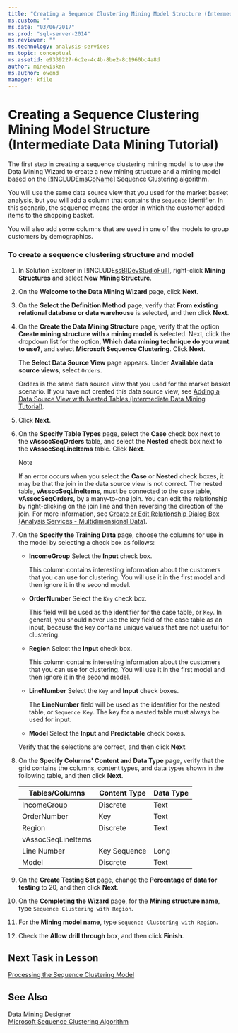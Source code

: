```yaml
---
title: "Creating a Sequence Clustering Mining Model Structure (Intermediate Data Mining Tutorial) | Microsoft Docs"
ms.custom: ""
ms.date: "03/06/2017"
ms.prod: "sql-server-2014"
ms.reviewer: ""
ms.technology: analysis-services
ms.topic: conceptual
ms.assetid: e9339227-6c2e-4c4b-8be2-8c1960bc4a8d
author: minewiskan
ms.author: owend
manager: kfile
---
```

# Creating a Sequence Clustering Mining Model Structure (Intermediate Data Mining Tutorial)
  The first step in creating a sequence clustering mining model is to use the Data Mining Wizard to create a new mining structure and a mining model based on the [!INCLUDE[msCoName](../includes/msconame-md.md)] Sequence Clustering algorithm.  
  
 You will use the same data source view that you used for the market basket analysis, but you will add a column that contains the `sequence` identifier. In this scenario, the sequence means the order in which the customer added items to the shopping basket.  
  
 You will also add some columns that are used in one of the models to group customers by demographics.  
  
### To create a sequence clustering structure and model  
  
1.  In Solution Explorer in [!INCLUDE[ssBIDevStudioFull](../includes/ssbidevstudiofull-md.md)], right-click **Mining Structures** and select **New Mining Structure**.  
  
2.  On the **Welcome to the Data Mining Wizard** page, click **Next**.  
  
3.  On the **Select the Definition Method** page, verify that **From existing relational database or data warehouse** is selected, and then click **Next**.  
  
4.  On the **Create the Data Mining Structure** page, verify that the option **Create mining structure with a mining model** is selected. Next, click the dropdown list for the option, **Which data mining technique do you want to use?**, and select **Microsoft Sequence Clustering**. Click **Next**.  
  
     The **Select Data Source View** page appears. Under **Available data source views**, select `Orders`.  
  
     Orders is the same data source view that you used for the market basket scenario. If you have not created this data source view, see [Adding a Data Source View with Nested Tables &#40;Intermediate Data Mining Tutorial&#41;](../../2014/tutorials/adding-a-data-source-view-with-nested-tables-intermediate-data-mining-tutorial.md).  
  
5.  Click **Next**.  
  
6.  On the **Specify Table Types** page, select the **Case** check box next to the **vAssocSeqOrders** table, and select the **Nested** check box next to the **vAssocSeqLineItems** table. Click **Next**.  
  
    > [!NOTE]  
    >  If an error occurs when you select the **Case** or **Nested** check boxes, it may be that the join in the data source view is not correct. The nested table, **vAssocSeqLineItems**, must be connected to the case table, **vAssocSeqOrders,** by a many-to-one join. You can edit the relationship by right-clicking on the join line and then reversing the direction of the join. For more information, see [Create or Edit Relationship Dialog Box &#40;Analysis Services - Multidimensional Data&#41;](../../2014/analysis-services/create-or-edit-relationship-dialog-box-analysis-services-multidimensional-data.md).  
  
7.  On the **Specify the Training Data** page, choose the columns for use in the model by selecting a check box as follows:  
  
    -   **IncomeGroup** Select the **Input** check box.  
  
         This column contains interesting information about the customers that you can use for clustering. You will use it in the first model and then ignore it in the second model.  
  
    -   **OrderNumber** Select the `Key` check box.  
  
         This field will be used as the identifier for the case table, or `Key`. In general, you should never use the key field of the case table as an input, because the key contains unique values that are not useful for clustering.  
  
    -   **Region** Select the **Input** check box.  
  
         This column contains interesting information about the customers that you can use for clustering. You will use it in the first model and then ignore it in the second model.  
  
    -   **LineNumber** Select the `Key` and **Input** check boxes.  
  
         The **LineNumber** field will be used as the identifier for the nested table, or `Sequence Key`. The key for a nested table must always be used for input.  
  
    -   **Model** Select the **Input** and **Predictable** check boxes.  
  
     Verify that the selections are correct, and then click **Next**.  
  
8.  On the **Specify Columns' Content and Data Type** page, verify that the grid contains the columns, content types, and data types shown in the following table, and then click **Next**.  
  
    |Tables/Columns|Content Type|Data Type|  
    |---------------------|------------------|---------------|  
    |IncomeGroup|Discrete|Text|  
    |OrderNumber|Key|Text|  
    |Region|Discrete|Text|  
    |vAssocSeqLineItems|||  
    |Line Number|Key Sequence|Long|  
    |Model|Discrete|Text|  
  
9. On the **Create Testing Set** page, change the **Percentage of data for testing** to 20, and then click **Next**.  
  
10. On the **Completing the Wizard** page, for the **Mining structure name**, type `Sequence Clustering with Region`.  
  
11. For the **Mining model name**, type `Sequence Clustering with Region`.  
  
12. Check the **Allow drill through** box, and then click **Finish**.  
  
## Next Task in Lesson  
 [Processing the Sequence Clustering Model](../../2014/tutorials/processing-the-sequence-clustering-model.md)  
  
## See Also  
 [Data Mining Designer](../../2014/analysis-services/data-mining/data-mining-designer.md)   
 [Microsoft Sequence Clustering Algorithm](../../2014/analysis-services/data-mining/microsoft-sequence-clustering-algorithm.md)  
  
  
